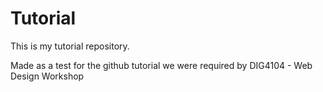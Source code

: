 # Tutorial

This is my tutorial repository.

Made as a test for the github tutorial we were required by DIG4104 - Web Design Workshop

